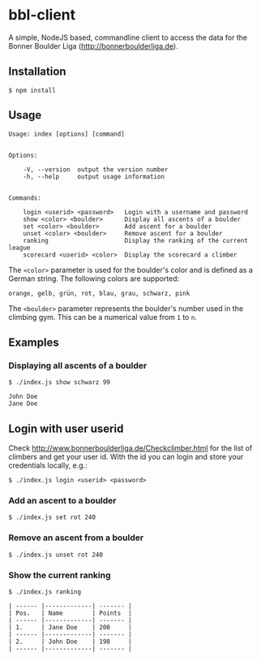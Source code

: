 # bbl-client

A simple, NodeJS based, commandline client to access the data for the Bonner Boulder Liga (http://bonnerboulderliga.de).

## Installation

    $ npm install

## Usage

    Usage: index [options] [command]


    Options:

        -V, --version  output the version number
        -h, --help     output usage information


    Commands:

        login <userid> <password>   Login with a username and password
        show <color> <boulder>      Display all ascents of a boulder
        set <color> <boulder>       Add ascent for a boulder
        unset <color> <boulder>     Remove ascent for a boulder
        ranking                     Display the ranking of the current league
        scorecard <userid> <color>  Display the scorecard a climber

The `<color>` parameter is used for the boulder's color and is defined as a German string. The following colors are supported:

`orange, gelb, grün, rot, blau, grau, schwarz, pink`

The `<boulder>` parameter represents the boulder's number used in the climbing gym. This can be a numerical value from `1` to `n`.

## Examples

### Displaying all ascents of a boulder

    $ ./index.js show schwarz 99

    John Doe
    Jane Doe

## Login with user userid

Check http://www.bonnerboulderliga.de/Checkclimber.html for the list of climbers and get your user id.
With the id you can login and store your credentials locally, e.g.:

    $ ./index.js login <userid> <password>

### Add an ascent to a boulder

    $ ./index.js set rot 240

### Remove an ascent from a boulder

    $ ./index.js unset rot 240

### Show the current ranking

    $ ./index.js ranking

    | ------ |-------------| ------- |
    | Pos.   | Name        | Points  |
    | ------ |-------------| ------- |
    | 1.     | Jane Doe    | 200     |   
    | ------ |-------------| ------- |
    | 2.     | John Doe    | 198     |
    | ------ |-------------| ------- |